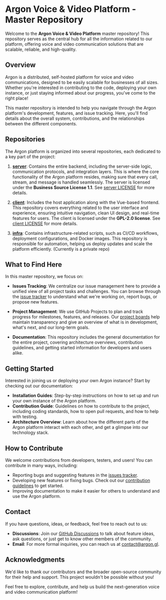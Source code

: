 # Argon Voice & Video Platform - Master Repository

Welcome to the **Argon Voice & Video Platform** master repository! This repository serves as the central hub for all the information related to our platform, offering voice and video communication solutions that are scalable, reliable, and high-quality.

## Overview
Argon is a distributed, self-hosted platform for voice and video communications, designed to be easily scalable for businesses of all sizes. Whether you're interested in contributing to the code, deploying your own instance, or just staying informed about our progress, you've come to the right place!

This master repository is intended to help you navigate through the Argon platform's development, features, and issue tracking. Here, you'll find details about the overall system, contributions, and the relationships between the different components.

## Repositories
The Argon platform is organized into several repositories, each dedicated to a key part of the project:

1. **[server](https://github.com/argon-chat/server)**: Contains the entire backend, including the server-side logic, communication protocols, and integration layers. This is where the core functionality of the Argon platform resides, making sure that every call, stream, and message is handled seamlessly. The server is licensed under the **Business Source License 1.1**. See [server LICENSE](https://github.com/argon-chat/server/blob/master/LICENSE) for more details.

2. **[client](https://github.com/argon-chat/client)**: Includes the host application along with the Vue-based frontend. This repository covers everything related to the user interface and experience, ensuring intuitive navigation, clean UI design, and real-time features for users. The client is licensed under the **GPL-2.0 license**. See [client LICENSE](https://github.com/argon-chat/client/blob/master/LICENSE) for more details.

3. **[infra](https://github.com/argon-chat/infra)**: Contains infrastructure-related scripts, such as CI/CD workflows, deployment configurations, and Docker images. This repository is responsible for automation, helping us deploy updates and scale the platform efficiently. (Currently is a private repo)

## What to Find Here
In this master repository, we focus on:

- **Issues Tracking**: We centralize our issue management here to provide a unified view of all project tasks and challenges. You can browse through the [issue tracker](https://github.com/argon-chat/argon/issues) to understand what we're working on, report bugs, or propose new features.

- **Project Management**: We use GitHub Projects to plan and track progress for milestones, features, and releases. Our [project boards](https://github.com/orgs/argon-chat/projects/4) help maintain transparency and give an overview of what is in development, what's next, and our long-term goals.

- **Documentation**: This repository includes the general documentation for the entire project, covering architecture overviews, contribution guidelines, and getting started information for developers and users alike.

## Getting Started
Interested in joining us or deploying your own Argon instance? Start by checking out our documentation:

- **Installation Guides**: Step-by-step instructions on how to set up and run your own instance of the Argon platform.
- **Contribution Guide**: Guidelines on how to contribute to the project, including coding standards, how to open pull requests, and how to help with testing.
- **Architecture Overview**: Learn about how the different parts of the Argon platform interact with each other, and get a glimpse into our technology stack.

## How to Contribute
We welcome contributions from developers, testers, and users! You can contribute in many ways, including:

- Reporting bugs and suggesting features in the [issues tracker](https://github.com/argon-chat/argon/issues).
- Developing new features or fixing bugs. Check out our [contribution guidelines](./CONTRIBUTING.md) to get started.
- Improving documentation to make it easier for others to understand and use the Argon platform.

## Contact
If you have questions, ideas, or feedback, feel free to reach out to us:

- **Discussions**: Join our [GitHub Discussions](https://github.com/argon-chat/argon/discussions) to talk about feature ideas, ask questions, or just get to know other members of the community.
- **Email**: For more formal inquiries, you can reach us at [contact@argon.gl](mailto:contact@argon.gl).

## Acknowledgments
We'd like to thank our contributors and the broader open-source community for their help and support. This project wouldn't be possible without you!

Feel free to explore, contribute, and help us build the next-generation voice and video communication platform!
